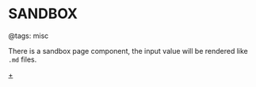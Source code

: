 # SANDBOX

@tags: misc

There is a sandbox page component, the input value will be rendered like `.md` files.

[+](/snippets/sandbox.md)

